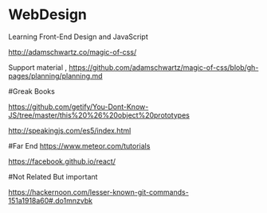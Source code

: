 # WebDesign
Learning Front-End Design and JavaScript

http://adamschwartz.co/magic-of-css/

Support material , https://github.com/adamschwartz/magic-of-css/blob/gh-pages/planning/planning.md

#Greak Books

https://github.com/getify/You-Dont-Know-JS/tree/master/this%20%26%20object%20prototypes

http://speakingjs.com/es5/index.html



#Far End
https://www.meteor.com/tutorials

https://facebook.github.io/react/

#Not Related But important

https://hackernoon.com/lesser-known-git-commands-151a1918a60#.do1mnzvbk
